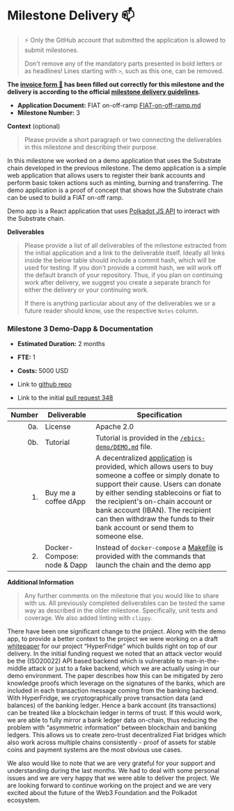 # Milestone Delivery :mailbox:

> ⚡ Only the GitHub account that submitted the application is allowed to submit milestones. 
> 
> Don't remove any of the mandatory parts presented in bold letters or as headlines! Lines starting with `>`, such as this one, can be removed.

**The [invoice form :pencil:](https://docs.google.com/forms/d/e/1FAIpQLSfmNYaoCgrxyhzgoKQ0ynQvnNRoTmgApz9NrMp-hd8mhIiO0A/viewform) has been filled out correctly for this milestone and the delivery is according to the official [milestone delivery guidelines](https://github.com/w3f/Grants-Program/blob/master/docs/milestone-deliverables-guidelines.md).**  

* **Application Document:** FIAT on-off-ramp [FIAT-on-off-ramp.md](https://github.com/w3f/Open-Grants-Program/blob/master/applications/FIAT-on-off-ramp.md)
* **Milestone Number:** 3

**Context** (optional)
> Please provide a short paragraph or two connecting the deliverables in this milestone and describing their purpose.

In this milestone we worked on a demo application that uses the Substrate chain developed in the previous milestone. The demo application is a simple web application that allows users to register their bank accounts and perform basic token actions such as minting, burning and transferring. The demo application is a proof of concept that shows how the Substrate chain can be used to build a FIAT on-off ramp. 

Demo app is a React application that uses [Polkadot JS API](https://polkadot.js.org/docs/api/start/) to interact with the Substrate chain.

**Deliverables**
> Please provide a list of all deliverables of the milestone extracted from the initial application and a link to the deliverable itself. Ideally all links inside the below table should include a commit hash, which will be used for testing. If you don't provide a commit hash, we will work off the default branch of your repository. Thus, if you plan on continuing work after delivery, we suggest you create a separate branch for either the delivery or your continuing work. 
> 
> If there is anything particular about any of the deliverables we or a future reader should know, use the respective `Notes` column.

### Milestone 3 Demo-Dapp & Documentation

* **Estimated Duration:** 2 months
* **FTE:**  1
* **Costs:** 5000 USD

* Link to [github repo](https://github.com/element36-io/ocw-ebics)
* Link to the initial [pull request 348](https://github.com/w3f/Open-Grants-Program/pull/348)


| Number | Deliverable | Specification |
| -----: | ----------- | ------------- |
| 0a. | License | Apache 2.0  |
| 0b. | Tutorial | Tutorial is provided in the [`/ebics-demo/DEMO.md`](https://github.com/element36-io/ocw-ebics/blob/main/ebics-demo/DEMO.md) file. |
| 1. | Buy me a coffee dApp | A decentralized [application](https://github.com/element36-io/ocw-ebics/tree/main/ebics-demo) is provided, which allows users to buy someone a coffee or simply donate to support their cause. Users can donate by either sending stablecoins or fiat to the recipient's on-chain account or bank account (IBAN). The recipient can then withdraw the funds to their bank account or send them to someone else. |
| 2. | Docker-Compose: node & Dapp | Instead of `docker-compose` a [Makefile](https://github.com/element36-io/ocw-ebics/blob/main/Makefile) is provided with the commands that launch the chain and the demo app |

**Additional Information**
> Any further comments on the milestone that you would like to share with us.
All previously completed deliverables can be tested the same way as described in the older milestone. Specifically, unit tests and coverage. We also added linting with `clippy`.

There have been one significant change to the project. Along with the demo app, to provide a better context to the project we were working on a draft [whitepaper](https://github.com/element36-io/ocw-ebics/blob/main/docs/hyperfridge-draft.pdf) for our project “HyperFridge” which builds right on top of our delivery. In the initial funding request we noted that an attack vector would be the (ISO20022) API based backend which is vulnerable to man-in-the-middle attack or just to a fake backend, which we are actually using in our demo environment. The paper describes how this can be mitigated by zero knowledge proofs which leverage on the signatures of the banks, which are included in each transaction message coming from the banking backend. With HyperFridge, we cryptographically prove transaction data (and balances) of the banking ledger.  Hence a bank account (its transactions) can be treated like a blockchain ledger in terms of trust. If this would work, we are able to fully mirror a bank ledger data  on-chain, thus reducing the problem with “asymmetric information” between blockchain and banking ledgers. This allows us to create zero-trust decentralized Fiat bridges which also work across multiple chains consistently - proof of assets for stable coins and payment systems are  the most obvious use cases.  

We also would like to note that we are very grateful for your support and understanding during the last months. We had to deal with some personal issues and we are very happy that we were able to deliver the project. We are looking forward to continue working on the project and we are very excited about the future of the Web3 Foundation and the Polkadot ecosystem.
